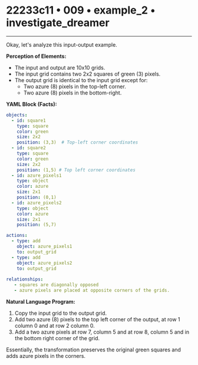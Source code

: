 # 22233c11 • 009 • example_2 • investigate_dreamer

---
Okay, let's analyze this input-output example.

**Perception of Elements:**

*   The input and output are 10x10 grids.
*   The input grid contains two 2x2 squares of green (3) pixels.
*   The output grid is identical to the input grid except for:
    *   Two azure (8) pixels in the top-left corner.
    *   Two azure (8) pixels in the bottom-right.

**YAML Block (Facts):**



```yaml
objects:
  - id: square1
    type: square
    color: green
    size: 2x2
    position: (3,3)  # Top-left corner coordinates
  - id: square2
    type: square
    color: green
    size: 2x2
    position: (1,5) # Top left corner coordinates
  - id: azure_pixels1
    type: object
    color: azure
    size: 2x1
    position: (0,1)
  - id: azure_pixels2
    type: object
    color: azure
    size: 2x1
    position: (5,7)

actions:
  - type: add
    object: azure_pixels1
    to: output_grid
  - type: add
    object: azure_pixels2
    to: output_grid
    
relationships:
   - squares are diagonally opposed
   - azure pixels are placed at opposite corners of the grids.

```



**Natural Language Program:**

1.  Copy the input grid to the output grid.
2.  Add two azure (8) pixels to the top left corner of the output, at row 1 column 0 and at row 2 column 0.
3.  Add a two azure pixels at row 7, column 5 and at row 8, column 5 and in the bottom right corner of the grid.

Essentially, the transformation preserves the original green squares and adds azure pixels in the corners.


